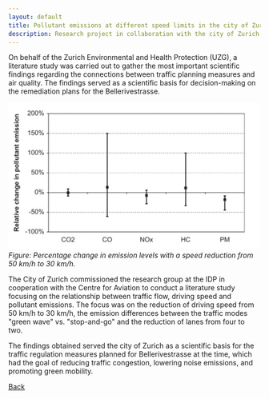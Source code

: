 ```yaml
---
layout: default
title: Pollutant emissions at different speed limits in the city of Zurich
description: Research project in collaboration with the city of Zurich and the Centre for Aviation
---
```


On behalf of the Zurich Environmental and Health Protection (UZG), a literature study was carried out to gather the most important scientific findings regarding the connections between traffic planning measures and air quality. The findings served as a scientific basis for decision-making on the remediation plans for the Bellerivestrasse.

![Branching](./../../pictures/Schadstoffemissionen.png)
_Figure: Percentage change in emission levels with a speed reduction from 50 km/h to 30 km/h._

The City of Zurich commissioned the research group at the IDP in cooperation with the Centre for Aviation to conduct a literature study focusing on the relationship between traffic flow, driving speed and pollutant emissions. The focus was on the reduction of driving speed from 50 km/h to 30 km/h, the emission differences between the traffic modes "green wave" vs. "stop-and-go" and the reduction of lanes from four to two. 

The findings obtained served the city of Zurich as a scientific basis for the traffic regulation measures planned for Bellerivestrasse at the time, which had the goal of reducing traffic congestion, lowering noise emissions, and promoting green mobility.

[Back](https://isandaiinaviation.github.io/pages/research.html)